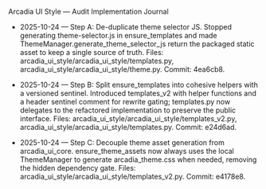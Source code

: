 Arcadia UI Style — Audit Implementation Journal

- 2025-10-24 — Step A: De-duplicate theme selector JS. Stopped generating theme-selector.js in ensure_templates and made ThemeManager.generate_theme_selector_js return the packaged static asset to keep a single source of truth. Files: arcadia_ui_style/arcadia_ui_style/templates.py, arcadia_ui_style/arcadia_ui_style/theme.py. Commit: 4ea6cb8.

- 2025-10-24 — Step B: Split ensure_templates into cohesive helpers with a versioned sentinel. Introduced templates_v2 with helper functions and a header sentinel comment for rewrite gating; templates.py now delegates to the refactored implementation to preserve the public interface. Files: arcadia_ui_style/arcadia_ui_style/templates_v2.py, arcadia_ui_style/arcadia_ui_style/templates.py. Commit: e24d6ad.

- 2025-10-24 — Step C: Decouple theme asset generation from arcadia_ui_core. ensure_theme_assets now always uses the local ThemeManager to generate arcadia_theme.css when needed, removing the hidden dependency gate. Files: arcadia_ui_style/arcadia_ui_style/templates_v2.py. Commit: e4178e8.

